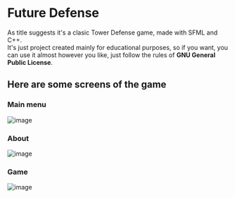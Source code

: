 # Future Defense
As title suggests it's a clasic Tower Defense game, made with SFML and C++. <br/>
It's just project created mainly for educational purposes, so if you want, you can use it almost however you like, just follow the rules of **GNU General Public License**.<br/>
## Here are some screens of the game
### Main menu
![image](https://user-images.githubusercontent.com/22370292/31185899-769b3558-a92d-11e7-8b3b-aa50aa49eaf0.png)
### About
![image](https://user-images.githubusercontent.com/22370292/31185912-7c723616-a92d-11e7-9c38-f66bda62054b.png)
### Game
![image](https://user-images.githubusercontent.com/22370292/31185956-997edd90-a92d-11e7-9d2a-041e6755c00b.png)
